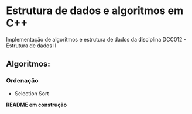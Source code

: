 # Estrutura de dados e algoritmos em C++

Implementação de algoritmos e estrutura de dados da disciplina DCC012 - Estrutura de dados II

## Algoritmos:

### Ordenação

*  Selection Sort

**README em construção**
